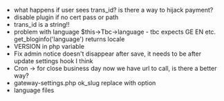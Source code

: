* what happens if user sees trans_id? is there a way to hijack payment?
* disable plugin if no cert pass or path
* trans_id is a string!!
* problem with language $this->Tbc->language - tbc expects GE EN etc. get_bloginfo('language') returns locale
* VERSION in php variable
* Fix admin notice doesn't disappear after save, it needs to be after update settings hook I think
* Cron -> for close business day now we have url to call, is there a better way?
* gateway-settings.php ok_slug replace with option
* language files
